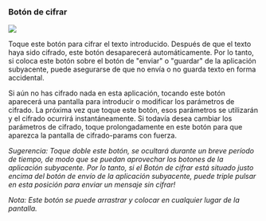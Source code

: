 <a name="button_encrypt"></a>
### Botón de cifrar 
<div class="buttoncircle"><img src="ic_lock_black_24dp.png"></img></div>

<a name="button_encrypt_initial"></a>
Toque este botón para cifrar el texto introducido. Después de que el texto haya sido cifrado, este botón desaparecerá automáticamente. Por lo tanto, si coloca este botón sobre el botón de "enviar" o "guardar" de la aplicación subyacente, puede asegurarse de que no envía o no guarda texto en forma accidental.

<a name="button_encrypt_encryptionparamsremembered"></a>
Si aún no has cifrado nada en esta aplicación, tocando este botón aparecerá una pantalla para introducir o modificar los parámetros de cifrado. La próxima vez que toque este botón, esos parámetros se utilizarán y el cifrado ocurrirá instantáneamente.
Si todavía desea cambiar los parámetros de cifrado, toque prolongadamente en este botón para que aparezca la pantalla de cifrado-params con fuerza.

*Sugerencia: Toque doble este botón, se ocultará durante un breve período de tiempo, de modo que se puedan aprovechar los botones de la aplicación subyacente.
Por lo tanto, si el Botón de cifrar está situado justo encima del botón de envío de la aplicación subyacente, puede _triple_ pulsar en esta posición para enviar un mensaje _sin cifrar_!*

*Nota: Este botón se puede arrastrar y colocar en cualquier lugar de la pantalla.*